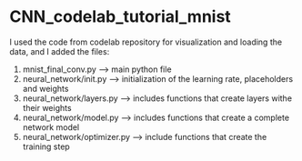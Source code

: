 # CNN_codelab_tutorial_mnist

I used the code from codelab repository for visualization and loading the data, and I added the files:

1. mnist_final_conv.py --> main python file 
2. neural_network/init.py --> initialization of the learning rate, placeholders and weights
3. neural_network/layers.py --> includes functions that create layers withe their weights
4. neural_network/model.py --> includes functions that create a complete network model
5. neural_network/optimizer.py --> include functions that create the training step
